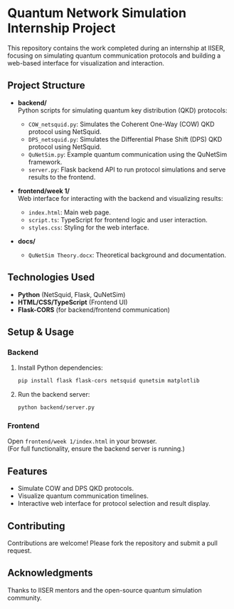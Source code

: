# Quantum Network Simulation Internship Project

This repository contains the work completed during an internship at IISER, focusing on simulating quantum communication protocols and building a web-based interface for visualization and interaction.

## Project Structure

- **backend/**  
  Python scripts for simulating quantum key distribution (QKD) protocols:
  - `COW_netsquid.py`: Simulates the Coherent One-Way (COW) QKD protocol using NetSquid.
  - `DPS_netsquid.py`: Simulates the Differential Phase Shift (DPS) QKD protocol using NetSquid.
  - `QuNetSim.py`: Example quantum communication using the QuNetSim framework.
  - `server.py`: Flask backend API to run protocol simulations and serve results to the frontend.

- **frontend/week 1/**  
  Web interface for interacting with the backend and visualizing results:
  - `index.html`: Main web page.
  - `script.ts`: TypeScript for frontend logic and user interaction.
  - `styles.css`: Styling for the web interface.

- **docs/**  
  - `QuNetSim Theory.docx`: Theoretical background and documentation.

## Technologies Used

- **Python** (NetSquid, Flask, QuNetSim)
- **HTML/CSS/TypeScript** (Frontend UI)
- **Flask-CORS** (for backend/frontend communication)

## Setup & Usage

### Backend

1. Install Python dependencies:
   ```sh
   pip install flask flask-cors netsquid qunetsim matplotlib
   ```
2. Run the backend server:
   ```sh
   python backend/server.py
   ```

### Frontend

Open `frontend/week 1/index.html` in your browser.  
(For full functionality, ensure the backend server is running.)

## Features

- Simulate COW and DPS QKD protocols.
- Visualize quantum communication timelines.
- Interactive web interface for protocol selection and result display.

## Contributing

Contributions are welcome! Please fork the repository and submit a pull request.

## Acknowledgments

Thanks to IISER mentors and the open-source quantum simulation community.
